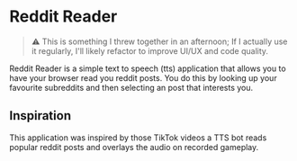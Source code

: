 # Reddit Reader

> ⚠️ This is something I threw together in an afternoon;
> If I actually use it regularly, I'll likely refactor to improve UI/UX and code quality.

Reddit Reader is a simple text to speech (tts) application that allows you to have your browser read you reddit posts. You do this by looking up your favourite subreddits and then selecting an post that interests you.

## Inspiration

This application was inspired by those TikTok videos a TTS bot reads popular reddit posts and overlays the audio on recorded gameplay.
